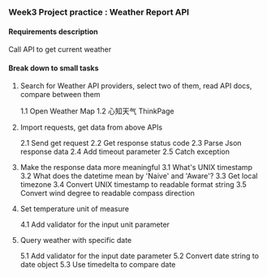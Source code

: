 ### Week3 Project practice : Weather Report API

#### Requirements description

Call API to get current weather 

#### Break down to small tasks

1. Search for Weather API providers, select two of them, read API docs, compare between them

   1.1 Open Weather Map
   1.2 心知天气 ThinkPage
2. Import requests, get data from above APIs

   2.1 Send get request
   2.2 Get response status code
   2.3 Parse Json response data
   2.4 Add timeout parameter
   2.5 Catch exception
   
3. Make the response data more meaningful 
   3.1 What's UNIX timestamp
   3.2 What does the datetime mean by 'Naive' and 'Aware'?
   3.3 Get local timezone
   3.4 Convert UNIX timestamp to readable format string
   3.5 Convert wind degree to readable compass direction
   
4. Set temperature unit of measure

   4.1 Add validator for the input unit parameter
5. Query weather with specific date

   5.1 Add validator for the input date parameter
   5.2 Convert date string to date object
   5.3 Use timedelta to compare date





